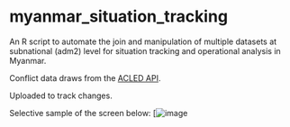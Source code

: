 # myanmar_situation_tracking 

An R script to automate the join and manipulation of multiple datasets at subnational (adm2) level for situation tracking and operational analysis in Myanmar. 

Conflict data draws from the [ACLED API](https://acleddata.com/).  

Uploaded to track changes.

Selective sample of the screen below:
[![image](https://github.com/ctedja/myanmar_situation_tracking/blob/main/sample_screen.gif)
